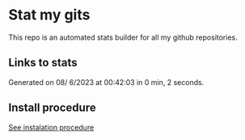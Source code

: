 # Stat my gits

This repo is an automated stats builder for all my github repositories.

## Links to stats


Generated on 08/ 6/2023 at 00:42:03 in 0 min, 2 seconds.

## Install procedure

[See instalation procedure](./src/install.md)
